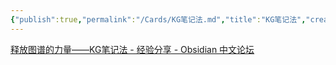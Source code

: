 ```yaml
---
{"publish":true,"permalink":"/Cards/KG笔记法.md","title":"KG笔记法","created":"2022-08-21","modified":"2023-03-14","cssclasses":""}
---
```



[释放图谱的力量——KG笔记法 - 经验分享 - Obsidian 中文论坛](https://forum-zh.obsidian.md/t/topic/2059)
